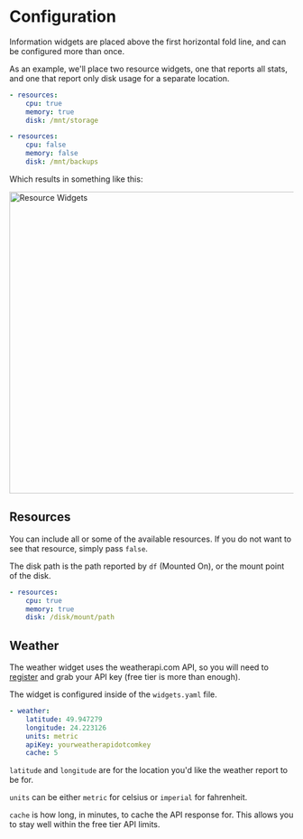 # Configuration

Information widgets are placed above the first horizontal fold line, and can be configured more than once.

As an example, we'll place two resource widgets, one that reports all stats, and one that report only disk usage for a separate location.

```yaml
- resources:
    cpu: true
    memory: true
    disk: /mnt/storage

- resources:
    cpu: false
    memory: false
    disk: /mnt/backups
```

Which results in something like this:

<img width="534" alt="Resource Widgets" src="https://user-images.githubusercontent.com/82196/186882330-73d1024c-a0b8-4d8c-81dc-f1c2b3920188.png">


## Resources

You can include all or some of the available resources.  If you do not want to see that resource, simply pass `false`.

The disk path is the path reported by `df` (Mounted On), or the mount point of the disk.

```yaml
- resources:
    cpu: true
    memory: true
    disk: /disk/mount/path
```

## Weather

The weather widget uses the weatherapi.com API, so you will need to [register](https://www.weatherapi.com/signup.aspx) and grab your API key (free tier is more than enough).

The widget is configured inside of the `widgets.yaml` file.

```yaml
- weather:
    latitude: 49.947279
    longitude: 24.223126
    units: metric
    apiKey: yourweatherapidotcomkey
    cache: 5
```

`latitude` and `longitude` are for the location you'd like the weather report to be for.

`units` can be either `metric` for celsius or `imperial` for fahrenheit.

`cache` is how long, in minutes, to cache the API response for.  This allows you to stay well within the free tier API limits.